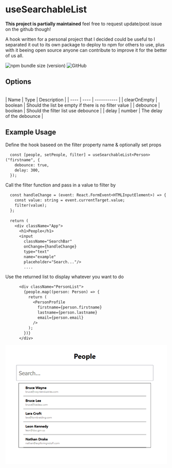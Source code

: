 # useSearchableList

**This project is partially maintained** feel free to request update/post issue on the github though!

A hook written for a personal project that I decided could be useful to I separated it out to its own package to deploy to npm for others to use, plus with it beeing open source anyone can contribute to improve it for the better of us all.

![npm bundle size (version)](https://img.shields.io/bundlephobia/min/use-searchable-list/latest) ![GitHub](https://img.shields.io/github/license/jacoobia/useSearchableList)

## Options

<br>
| Name | Type | Description |
| ---- | ---- | ----------- |
| clearOnEmpty | boolean | Should the list be empty if there is no filter value |
| debounce | boolean | Should the filter list use debounce |
| delay | number | The delay of the debounce |

## Example Usage

Define the hook baseed on the filter property name & optionally set props

```
  const [people, setPeople, filter] = useSearchableList<Person>("firstname", {
    debounce: true,
    delay: 300,
  });
```

Call the filter function and pass in a value to filter by

```
  const handleChange = (event: React.FormEvent<HTMLInputElement>) => {
    const value: string = event.currentTarget.value;
    filter(value);
  };

  return (
    <div className="App">
      <h1>People</h1>
      <input
        className="SearchBar"
        onChange={handleChange}
        type="text"
        name="example"
        placeholder="Search..."/>
        ....
```

Use the returned list to display whatever you want to do

```
      <div className="PersonList">
        {people.map((person: Person) => {
          return (
            <PersonProfile
              firstname={person.firstname}
              lastname={person.lastname}
              email={person.email}
            />
          );
        })}
      </div>
```


![example](https://github.com/jacoobia/useSearchableList/blob/master/.media/img_0.gif)
